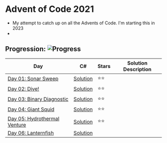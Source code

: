 # Advent of Code 2021
- My attempt to catch up on all the Advents of Code. I'm starting this in 2023 
- 

## Progression:  ![Progress](https://progress-bar.dev/6/?scale=25&title=projects&width=240&suffix=/25)


| Day                                                          | C#                            | Stars |  Solution Description |
| ------------------------------------------------------------ | ----------------------------- | ----- | -------------------- |
| [Day 01:  Sonar Sweep](https://adventofcode.com/2021/day/1) | [Solution](./Day01/Program.c) | :star::star: |
| [Day 02:  Dive!](https://adventofcode.com/2021/day/2) | [Solution](./Day02/Program.c) | :star::star: |
| [Day 03:  Binary Diagnostic](https://adventofcode.com/2021/day/3) | [Solution](./Day03/Program.c) | :star::star: |
| [Day 04:  Giant Squid](https://adventofcode.com/2021/day/4) | [Solution](./Day04/Program.c) | :star::star: |
| [Day 05:  Hydrothermal Venture](https://adventofcode.com/2021/day/5) | [Solution](./Day05/Program.c) | :star::star: |
| [Day 06:  Lanternfish](https://adventofcode.com/2021/day/6) | [Solution](./Day06/Program.c) |    |
